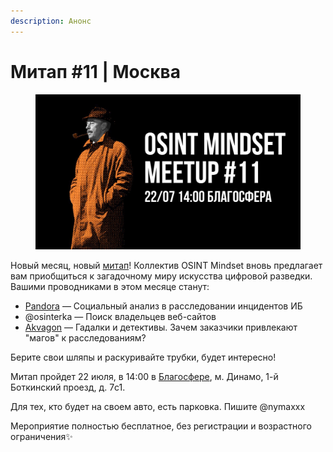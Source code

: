 ```yaml
---
description: Анонс
---
```


# Митап #11 | Москва

<figure><img src="../../.gitbook/assets/telegram-cloud-photo-size-4-5869424490952372588-y.jpg" alt=""><figcaption></figcaption></figure>

Новый месяц, новый [митап](https://telegra.ph/file/d124dc10f82e813c6c420.jpg)! Коллектив OSINT Mindset вновь предлагает вам приобщиться к загадочному миру искусства цифровой разведки. Вашими проводниками в этом месяце станут:&#x20;

* [Pandora](https://t.me/pandora\_intelligence) — Социальный анализ в расследовании инцидентов ИБ
* @osinterka — Поиск владельцев веб-сайтов
* [Akvagon](https://t.me/LetopisSamogona) — Гадалки и детективы. Зачем заказчики привлекают "магов" к расследованиям?

Берите свои шляпы и раскуривайте трубки, будет интересно!

Митап пройдет 22 июля, в 14:00 в [Благосфере](https://blagosfera.ru/kontakty/), м. Динамо, 1-й Боткинский проезд, д. 7c1.

Для тех, кто будет на своем авто, есть парковка. Пишите @nymaxxx

Мероприятие полностью бесплатное, без регистрации и возрастного ограничения✨
